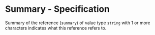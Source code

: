 # Summary - Specification

Summary of the reference (`summary`) of value type `string` with 1 or more
characters indicates what this reference refers to.
